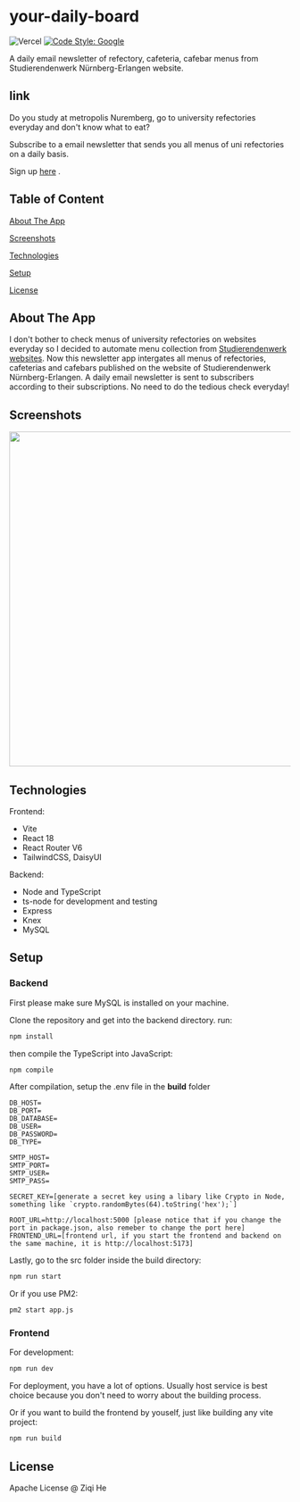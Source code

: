 # your-daily-board
![Vercel](https://vercelbadge.vercel.app/api/iheziqi/your-daily-board)
[![Code Style: Google](https://img.shields.io/badge/code%20style-google-blueviolet.svg)](https://github.com/google/gts)

A daily email newsletter of refectory, cafeteria, cafebar menus from Studierendenwerk Nürnberg-Erlangen website.

## link

Do you study at metropolis Nuremberg, go to university refectories everyday and don't know what to eat? 

Subscribe to a email newsletter that sends you all menus of uni refectories on a daily basis.

Sign up [here](yourdailyboard.vercel.app) .

## Table of Content

[About The App](#about-the-app)

[Screenshots](#screenshots)

[Technologies](#technologies)

[Setup](#setup)

[License](#license)

## About The App

I don't bother to check menus of university refectories on websites everyday so I decided to automate menu collection from [Studierendenwerk websites](https://www.werkswelt.de/index.php).
Now this newsletter app intergates all menus of refectories, cafeterias and cafebars published on the website of Studierendenwerk Nürnberg-Erlangen.
A daily email newsletter is sent to subscribers according to their subscriptions. No need to do the tedious check everyday!

## Screenshots
<img src="https://github.com/iheziqi/your-daily-board/assets/52439236/1e6c8eb5-7f49-4f55-9440-3beecfafbbb5" style="height: 600px"/>

## Technologies
Frontend: 
- Vite
- React 18
- React Router V6
- TailwindCSS, DaisyUI


Backend:
- Node and TypeScript
- ts-node for development and testing
- Express
- Knex
- MySQL

## Setup
### Backend
First please make sure MySQL is installed on your machine.

Clone the repository and get into the backend directory.
run:

```bash
npm install
```

then compile the TypeScript into JavaScript:

```bash
npm compile
```

After compilation, setup the .env file in the **build** folder

```text
DB_HOST=
DB_PORT=
DB_DATABASE=
DB_USER=
DB_PASSWORD=
DB_TYPE=

SMTP_HOST=
SMTP_PORT=
SMTP_USER=
SMTP_PASS=

SECRET_KEY=[generate a secret key using a libary like Crypto in Node, something like `crypto.randomBytes(64).toString('hex');`]

ROOT_URL=http://localhost:5000 [please notice that if you change the port in package.json, also remeber to change the port here]
FRONTEND_URL=[frontend url, if you start the frontend and backend on the same machine, it is http://localhost:5173]
```

Lastly, go to the src folder inside the build directory:

```bash
npm run start
```

Or if you use PM2:

```bash
pm2 start app.js
```

### Frontend
For development:

```bash
npm run dev
```

For deployment, you have a lot of options. Usually host service is best choice because you don't need to worry about the building process.

Or if you want to build the frontend by youself, just like building any vite project:

```bash
npm run build
```

## License
Apache License @ Ziqi He

